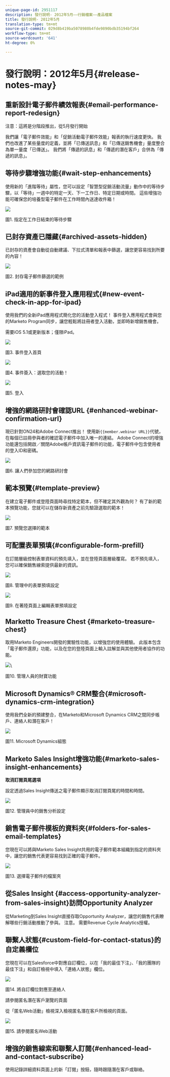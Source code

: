 ```yaml
---
unique-page-id: 2951117
description: 發行說明- 2012年5月——行銷檔案——產品檔案
title: 發行說明- 2012年5月
translation-type: tm+mt
source-git-commit: 029d8b419ba5078980b4fde9890bdb35194bf264
workflow-type: tm+mt
source-wordcount: '641'
ht-degree: 0%

---
```



# 發行說明：2012年5月{#release-notes-may}

## 重新設計電子郵件績效報表{#email-performance-report-redesign}

注意：這將是分階段推出，從5月發行開始

我們讓「電子郵件效能」和「促銷活動電子郵件效能」報表的執行速度更快。 我們也改進了某些量度的定義，並將「已傳送訊息」和「已傳送銷售機會」量度整合為單一量度「已傳送」。 我們將「傳遞的訊息」和「傳遞的潛在客戶」合併為「傳遞的訊息」。

## 等待步驟增強功能{#wait-step-enhancements}

使用新的「進階等待」屬性，您可以設定「智慧型促銷活動流量」動作中的等待步驟，以「等待」一週中的特定一天、下一工作日、特定日期或時間。 這些增強功能可確保您的培養型電子郵件在工作時間內送達收件箱！

![](assets/image2014-9-23-10-3a14-3a13.png)

圖1. 指定在工作日結束的等待步驟

## 已封存資產已隱藏{#archived-assets-hidden}

已封存的資產會自動從自動建議、下拉式清單和報表中篩選，讓您更容易找到所要的內容！

![](assets/image2014-9-23-10-3a14-3a28.png)

圖2. 封存電子郵件篩選的範例

## iPad適用的新事件登入應用程式{#new-event-check-in-app-for-ipad}

使用我們的全新iPad應用程式簡化您的活動登入程式！ 事件登入應用程式會與您的Marketo Program同步，讓您輕鬆將註冊者登入活動，並即時新增銷售機會。

需要iOS 5.1或更新版本；僅限iPad。

![](assets/image2014-9-23-10-3a14-3a46.png)

圖3. 事件登入首頁

![](assets/image2014-9-23-10-3a15-3a6.png)

圖4. 事件簽入：選取您的活動！

![](assets/image2014-9-23-10-3a15-3a27.png)

圖5. 登入

## 增強的網路研討會確認URL {#enhanced-webinar-confirmation-url}

現已針對ON24和Adobe Connect推出！ 使用新`{{member.webinar URL}}`代號，在每個已註冊參與者的確認電子郵件中加入唯一的連結。 Adobe Connect的增強功能還包括開啟／關閉Adobe帳戶資訊電子郵件的功能，電子郵件中包含使用者的登入ID和密碼。

![](assets/image2014-9-23-10-3a15-3a44.png)

圖6. 讓人們參加您的網路研討會

## 範本預覽{#template-preview}

在建立電子郵件或登陸頁面時尋找特定範本，但不確定其外觀為何？ 有了新的範本預覽功能，您就可以在儲存新資產之前先驗證選取的範本！

![](assets/image2014-9-23-10-3a16-3a4.png)

圖7. 預覽您選擇的範本

## 可配置表單預填{#configurable-form-prefill}

在訂閱層級控制表單資料的預先填入，並在登陸頁面層級覆寫。 若不預先填入，您可以確保銷售線索提供最新的資訊。

![](assets/image2014-9-23-10-3a16-3a22.png)

圖8. 管理中的表單預填設定

![](assets/image2014-9-23-10-3a16-3a34.png)

圖9. 在著陸頁面上編輯表單預填設定

## Marketto Treasure Chest {#marketo-treasure-chest}

取用Marketo Engineers開發的實驗性功能，以增強您的使用體驗。 此版本包含「電子郵件還原」功能，以及在您的登陸頁面上輸入註解並與其他使用者協作的功能。

![](assets/image2014-9-23-10-3a16-3a51.png)\

圖10. 管理人員的財寶功能

## Microsoft Dynamics® CRM整合{#microsoft-dynamics-crm-integration}

使用我們全新的預建整合，在Marketo和Microsoft Dynamics CRM之間同步帳戶、連絡人和潛在客戶！

![](assets/image2014-9-23-10-3a17-3a6.png)

圖11. Microsoft Dynamics組態

## Marketo Sales Insight增強功能{#marketo-sales-insight-enhancements}

**取消訂閱頁尾選項**

設定透過Sales Insight傳送之電子郵件顯示取消訂閱頁尾的時間和時間。

![](assets/image2014-9-23-10-3a17-3a20.png)

圖12. 管理員中的銷售分析設定

## 銷售電子郵件模板的資料夾{#folders-for-sales-email-templates}

您現在可以將與Marketo Sales Insight共用的電子郵件範本組織到指定的資料夾中，讓您的銷售代表更容易找到正確的電子郵件。

![](assets/image2014-9-23-10-3a17-3a35.png)

圖13. 選擇電子郵件的檔案夾

## 從Sales Insight {#access-opportunity-analyzer-from-sales-insight}訪問Opportunity Analyzer

從Marketing到Sales Insight直接存取Opportunity Analyzer，讓您的銷售代表瞭解哪些行銷活動推動了參與。 注意。 需要Revenue Cycle Analytics授權。

## 聯繫人狀態{#custom-field-for-contact-status}的自定義欄位

您現在可以在Salesforce中對應自訂欄位，以在「我的最佳下注」、「我的團隊的最佳下注」和自訂檢視中填入「連絡人狀態」欄位。

![](assets/image2014-9-23-10-3a17-3a47.png)

圖14. 將自訂欄位對應至連絡人

請參閱匿名潛在客戶瀏覽的頁面

從「匿名Web活動」檢視深入檢視匿名潛在客戶所檢視的頁面。

![](assets/image2014-9-23-10-3a17-3a59.png)

圖15. 請參閱匿名Web活動

## 增強的銷售線索和聯繫人訂閱{#enhanced-lead-and-contact-subscribe}

使用記錄詳細資料頁面上的新「訂閱」按鈕，隨時跟隨潛在客戶或聯絡。

